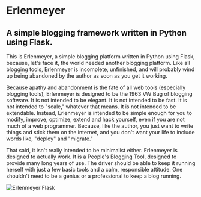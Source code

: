 Erlenmeyer
==========

## A simple blogging framework written in Python using Flask.


This is Erlenmeyer, a simple blogging platform written in Python using
Flask, because, let's face it, the world needed another blogging
platform. Like all blogging tools, Erlenmeyer is incomplete,
unfinished, and will probably wind up being abandoned by the author as
soon as you get it working.

Because apathy and abandonment is the fate of all web tools
(especially blogging tools), Erlenmeyer is designed to be the 1963 VW
Bug of blogging software. It is not intended to be elegant. It is not
intended to be fast.  It is not intended to "scale," whatever that
means. It is not intended to be extendable. Instead, Erlenmeyer is
intended to be simple enough for you to modify, improve, optimize,
extend and hack yourself, even if you are not much of a web
programmer. Because, like the author, you just want to write things
and stick them on the internet, and you don't want your life to
include words like, "deploy" and "migrate."

That said, it isn't really intended to be minimalist either.
Erlenmeyer is designed to actually work. It is a People's Blogging
Tool, designed to provide many long years of use. The driver should be
able to keep it running herself with just a few basic tools and a
calm, responsible attitude. One shouldn't need to be a genius or a
professional to keep a blog running.


![Erlenmeyer Flask](http://upload.wikimedia.org/wikipedia/commons/thumb/6/67/Duran_erlenmeyer_flask_narrow_neck_50ml.jpg/170px-Duran_erlenmeyer_flask_narrow_neck_50ml.jpg)

